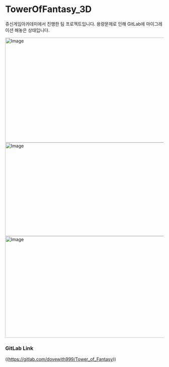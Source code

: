 # TowerOfFantasy_3D
쥬신게임아카데미에서 진행한 팀 프로젝트입니다.
용량문제로 인해 GitLab에 마이그레이션 해놓은 상태입니다.

<img width="583" height="333" alt="Image" src="https://github.com/user-attachments/assets/0a6fd7c6-2477-4c4e-82d4-3373619c0682" />
<img width="583" height="297" alt="Image" src="https://github.com/user-attachments/assets/d568b243-9a9d-4d1c-9c1b-2a228041288f" />
<img width="584" height="323" alt="Image" src="https://github.com/user-attachments/assets/9b14a582-a50f-4a4d-bdcf-64b91a4ebf98" />

### GitLab Link 
((https://gitlab.com/dovewith999/Tower_of_Fantasy))


